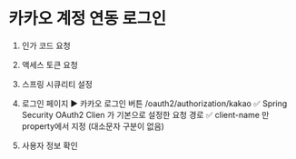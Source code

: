 # 카카오 계정 연동 로그인

1. 인가 코드 요청

2. 액세스 토큰 요청

3. 스프링 시큐리티 설정

4. 로그인 페이지
    ▶ 카카오 로그인 버튼
    /oauth2/authorization/kakao
    ✅ Spring Security OAuth2 Clien 가 기본으로 설정한 요청 경로
    ✅ client-name 만 property에서 지정 (대소문자 구분이 없음)

5. 사용자 정보 확인
